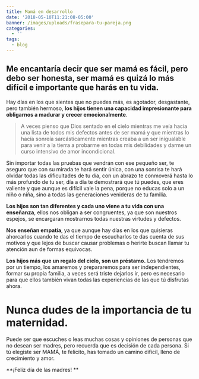 ```yaml
---
title: Mamá en desarrollo
date: '2018-05-10T11:21:08-05:00'
banner: /images/uploads/frasepara-tu-pareja.png
categories:
  - ''
tags:
  - blog
---
```

## Me encantaría decir que ser mamá es fácil, pero debo ser honesta, ser mamá es quizá lo más difícil e importante que harás en tu vida.

Hay días en los que sientes que no puedes más, es agotador, desgastante, pero también hermoso, **los hijos tienen una capacidad impresionante para obligarnos a madurar y crecer emocionalmente**.

> A veces pienso que Dios sentado en el cielo mientras me veía hacia una lista de todos mis defectos antes de ser mamá y que mientras lo hacía sonreía sarcásticamente mientras creaba a un ser inigualable para venir a la tierra a probarme en todas mis debilidades y darme un curso intensivo de amor incondicional.

Sin importar todas las pruebas que vendrán con ese pequeño ser, te aseguro que con su mirada te hará sentir única, con una sonrisa te hará olvidar todas las dificultades de tu día, con un abrazo te conmoverá hasta lo más profundo de tu ser, día a día te demostrará que tú puedes, que eres valiente y que aunque es difícil vale la pena, porque no educas solo a un niño o niña, sino a todas las generaciones venideras de tu familia.

**Los hijos son tan diferentes y cada uno viene a tu vida con una enseñanza**, ellos nos obligan a ser congruentes, ya que son nuestros espejos, se encargaran mostrarnos todas nuestras virtudes y defectos.

**Nos enseñan empatía**, ya que aunque hay días en los que quisieras ahorcarlos cuando te das el tiempo de escucharlos te das cuenta de sus motivos y que lejos de buscar causar problemas o herirte buscan llamar tu atención aun de formas equivocas.

**Los hijos más que un regalo del cielo, son un préstamo.** Los tendremos por un tiempo, los amaremos y prepararemos para ser independientes, formar su propia familia, a veces será triste dejarlos ir, pero es necesario para que ellos también vivan todas las experiencias de las que tú disfrutas ahora.

# Nunca dudes de la importancia de tu maternidad. 

Puede ser que escuches o leas muchas cosas y opiniones de personas que no desean ser madres, pero recuerda que es decisión de cada persona. Si tú elegiste ser MAMÁ, te felicito, has tomado un camino difícil, lleno de crecimiento y amor. 

**¡Feliz día de las madres!**

